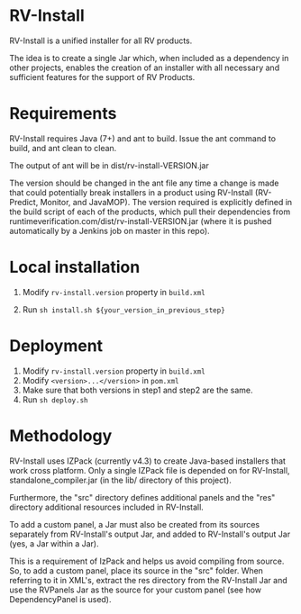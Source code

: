 # RV-Install

RV-Install is a unified installer for all RV products.

The idea is to create a single Jar which, when included as a dependency in other projects,
enables the creation of an installer with all necessary and sufficient features for the
support of RV Products.

# Requirements

RV-Install requires Java (7+) and ant to build.  Issue the ant command to build, and ant clean
to clean.

The output of ant will be in dist/rv-install-VERSION.jar

The version should be changed in the ant file any time a change is made that could potentially break
installers in a product using RV-Install (RV-Predict, Monitor, and JavaMOP).  The version required is
explicitly defined in the build script of each of the products, which pull their dependencies from
runtimeverification.com/dist/rv-install-VERSION.jar (where it is pushed automatically by a Jenkins
job on master in this repo).

# Local installation

1. Modify `rv-install.version` property in `build.xml`

2. Run `sh install.sh ${your_version_in_previous_step}`

# Deployment

1. Modify `rv-install.version` property in `build.xml`
2. Modify `<version>...</version>` in `pom.xml`
3. Make sure that both versions in step1 and step2 are the same. 
4. Run `sh deploy.sh`

# Methodology

RV-Install uses IZPack (currently v4.3) to create Java-based installers that work
cross platform.  Only a single IZPack file is depended on for RV-Install, standalone_compiler.jar
(in the lib/ directory of this project).

Furthermore, the "src" directory defines additional panels and the "res" directory additional
resources included in RV-Install.

To add a custom panel, a Jar must also be created from its sources separately from RV-Install's output
Jar, and added to RV-Install's output Jar (yes, a Jar within a Jar).

This is a requirement of IzPack and helps us avoid compiling from source.  So, to add a custom panel, place
its source in the "src" folder.  When referring to it in XML's, extract the res directory from the RV-Install
Jar and use the RVPanels Jar as the source for your custom panel (see how DependencyPanel is used).
